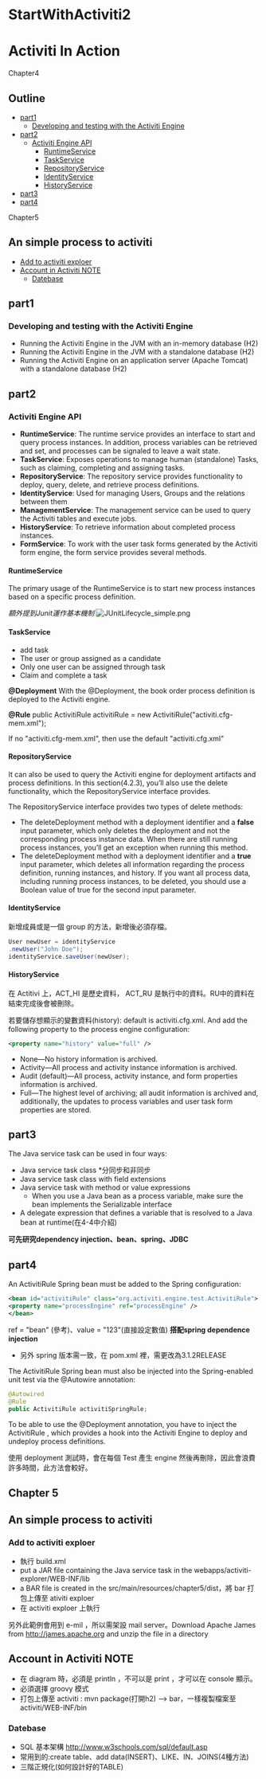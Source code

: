 StartWithActiviti2
==================
Activiti In Action
===
Chapter4

## Outline

- [part1](#part1)
  + [Developing and testing with the Activiti Engine](#developing-and-testing-with-the-activiti-engine)
- [part2](#part2)
  + [Activiti Engine API](#activiti-engine-api)
    * [RuntimeService](#suntimeservice)
    * [TaskService](#taskservice)
    * [RepositoryService](#repositoryservice)
    * [IdentityService](#identityservice)
    * [HistoryService](#historyservice)
- [part3](#part3)
- [part4](#part4)

Chapter5

## An simple process to activiti
- [Add to activiti exploer](#add-to-activiti-exploer)
- [Account in Activiti NOTE](#account-in-activiti-note)
  + [Datebase](#datebase)

## part1
### Developing and testing with the Activiti Engine
- Running the Activiti Engine in the JVM with an in-memory database (H2)
- Running the Activiti Engine in the JVM with a standalone database (H2)
- Running the Activiti Engine on an application server (Apache Tomcat) with a
standalone database (H2)

## part2
### Activiti Engine API

- **RuntimeService**: The runtime service provides an interface to start and query process instances. In addition, process variables can be retrieved and set, and processes can be signaled to leave a wait state.
- **TaskService**: Exposes operations to manage human (standalone) Tasks, such as claiming, completing and assigning tasks.
- **RepositoryService**: The repository service provides functionality to deploy, query, delete, and retrieve process definitions. 
- **IdentityService**: Used for managing Users, Groups and the relations between them
- **ManagementService**: The management service can be used to query the Activiti tables and execute jobs.
- **HistoryService**: To retrieve information about completed process instances.
- **FormService**: To work with the user task forms generated by the Activiti form engine, the form service provides several methods.

#### RuntimeService

The primary usage of the RuntimeService is to start new process instances based on a
specific process definition.

*額外提到Junit運作基本機制*
![JUnitLifecycle_simple.png](img/JUnitLifecycle_simple.png)

#### TaskService

- add task
- The user or group assigned as a candidate
- Only one user can be assigned through task
- Claim and complete a task

**@Deployment**
With the @Deployment, the book order process definition is deployed to the Activiti engine.

**@Rule**
public ActivitiRule activitiRule = new ActivitiRule("activiti.cfg-mem.xml");

If no "activiti.cfg-mem.xml", then use the default "activiti.cfg.xml"

#### RepositoryService

It can also be used to query the Activiti engine for deployment artifacts and
process definitions. In this section(4.2.3), you’ll also use the delete functionality, which the
RepositoryService interface provides.

The RepositoryService interface provides two types of delete methods:
- The deleteDeployment method with a deployment identifier and a **false** input
parameter, which only deletes the deployment and not the corresponding process
instance data. When there are still running process instances, you’ll get an
exception when running this method.
- The deleteDeployment method with a deployment identifier and a **true** input
parameter, which deletes all information regarding the process definition, running
instances, and history. If you want all process data, including running process
instances, to be deleted, you should use a Boolean value of true for the
second input parameter.

#### IdentityService

新增成員或是一個 group 的方法，新增後必須存檔。
```java
User newUser = identityService
.newUser("John Doe");
identityService.saveUser(newUser);
```
#### HistoryService
在 Actitivi 上，ACT_HI 是歷史資料，
ACT_RU 是執行中的資料。RU中的資料在結束完成後會被刪除。

若要儲存想顯示的變數資料(history):
default is activiti.cfg.xml. And add the following property to the process engine configuration:
```xml
<property name="history" value="full" />
```
- None—No history information is archived.
- Activity—All process and activity instance information is archived.
- Audit (default)—All process, activity instance, and form properties information
is archived.
- Full—The highest level of archiving; all audit information is archived and, additionally,
the updates to process variables and user task form properties are
stored.

## part3

The Java service task can be used in four ways:
- Java service task class
  *分同步和非同步
- Java service task class with field extensions
- Java service task with method or value expressions
  * When you use a Java bean as a process variable, make sure the bean implements the Serializable interface
- A delegate expression that defines a variable that is resolved to a Java bean at
runtime(在4-4中介紹)

**可先研究dependency injection、bean、spring、JDBC**

## part4

An ActivitiRule Spring bean must be added to the Spring configuration:
```xml
<bean id="activitiRule" class="org.activiti.engine.test.ActivitiRule">
<property name="processEngine" ref="processEngine" />
</bean>
```
ref = "bean" (參考)、value = "123"(直接設定數值)
**搭配spring dependence injection**


- 另外 spring 版本需一致，在 pom.xml 裡，需更改為3.1.2RELEASE

The ActivitiRule Spring bean must also be injected into the Spring-enabled unit
test via the @Autowire annotation:
```java
@Autowired
@Rule
public ActivitiRule activitiSpringRule;
```

To be able to
use the @Deployment annotation, you have to inject the ActivitiRule ,
which provides a hook into the Activiti Engine to deploy and undeploy process definitions.

使用 deployment 測試時，會在每個 Test 產生 engine 然後再刪除，因此會浪費許多時間，此方法會較好。

## Chapter 5
## An simple process to activiti
### Add to activiti exploer
- 執行 build.xml
- put a JAR file containing the Java service task in the webapps/activiti-explorer/WEB-INF/lib
- a BAR file is created in the src/main/resources/chapter5/dist，將 bar 打包上傳至 ativiti exploer
- 在 activiti exploer 上執行

另外此範例會用到 e-mil ，所以需架設 mail server。Download Apache James from http://james.apache.org and unzip the file in a directory

## Account in Activiti NOTE
- 在 diagram 時，必須是 println ，不可以是 print ，才可以在 console 顯示。
- 必須選擇 groovy 模式
- 打包上傳至 activiti : mvn package(打開h2) --> bar，一樣複製檔案至activiti/WEB-INF/bin

### Datebase
- SQL 基本架構 http://www.w3schools.com/sql/default.asp
- 常用到的:create table、add data(INSERT)、LIKE、IN、JOINS(4種方法)
- 三階正規化(如何設計好的TABLE)
